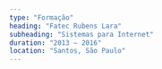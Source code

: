 ```yaml
---
type: "Formação"
heading: "Fatec Rubens Lara"
subheading: "Sistemas para Internet"
duration: "2013 – 2016"
location: "Santos, São Paulo"
---
```


